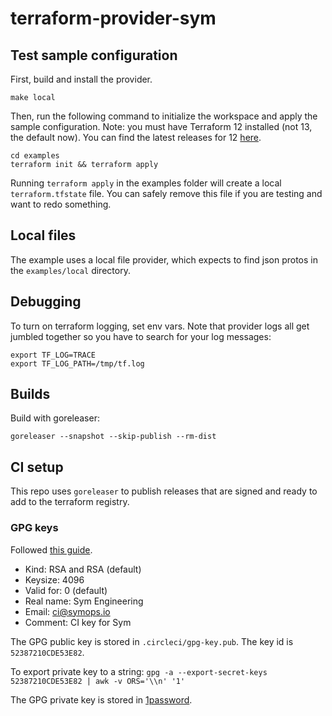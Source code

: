 # terraform-provider-sym

## Test sample configuration

First, build and install the provider.

```shell
make local
```

Then, run the following command to initialize the workspace and apply the sample configuration. Note: you must have Terraform 12 installed (not 13, the default now). You can find the latest releases for 12 [here](https://releases.hashicorp.com/terraform/0.12.29/).

```shell
cd examples
terraform init && terraform apply
```

Running `terraform apply` in the examples folder will create a local `terraform.tfstate` file. You can safely remove this file if you are testing and want to redo something.

## Local files

The example uses a local file provider, which expects to find json protos in the `examples/local` directory.

## Debugging

To turn on terraform logging, set env vars. Note that provider logs all get jumbled together so you have to search for your log messages:

```shell
export TF_LOG=TRACE
export TF_LOG_PATH=/tmp/tf.log
```

## Builds

Build with goreleaser:

```shell
goreleaser --snapshot --skip-publish --rm-dist
```

## CI setup

This repo uses `goreleaser` to publish releases that are signed and ready to 
add to the terraform registry. 

### GPG keys

Followed [this guide](https://docs.github.com/en/free-pro-team@latest/github/authenticating-to-github/generating-a-new-gpg-key). 

* Kind: RSA and RSA (default)
* Keysize: 4096
* Valid for: 0 (default)
* Real name: Sym Engineering
* Email: ci@symops.io
* Comment: CI key for Sym

The GPG public key is stored in `.circleci/gpg-key.pub`. The key id is `52387210CDE53E82`.

To export private key to a string: 
`gpg -a --export-secret-keys 52387210CDE53E82 | awk -v ORS='\\n' '1'`

The GPG private key is stored in [1password](https://start.1password.com/open/i?a=2TO6ZEW3SJD4LNVVDNSFUVV4EM&v=u22rzchdnmtttx65w2diswg5hu&i=n4dfszockvgxziiiznj6ogxstm&h=team-sym.1password.com).  
